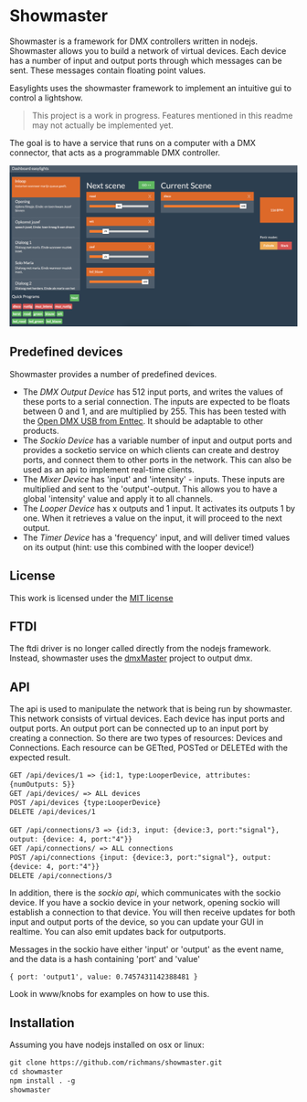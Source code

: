 # Showmaster
Showmaster is a framework for DMX controllers written in nodejs. Showmaster allows you to build a network of virtual devices. Each device has a number of input and output ports through which messages can be sent. These messages contain floating point values.

Easylights uses the showmaster framework to implement an intuitive gui to control a 
lightshow. 

> This project is a work in progress. Features mentioned in this readme may not actually be implemented yet.

The goal is to have a service that runs on a computer with a DMX connector, that acts as a programmable DMX controller. 

![Easylights controlpanel](screenshot.png?raw=true "The easylights control panel")

## Predefined devices
Showmaster provides a number of predefined devices. 

* The *DMX Output Device* has 512 input ports, and writes the values of these ports to a serial connection. The inputs are expected to be floats between 0 and 1, and are multiplied by 255. This has been tested with the [Open DMX USB from Enttec](https://www.enttec.com/?main_menu=Products&pn=70303). It should be adaptable to other products.
* The *Sockio Device* has a variable number of input and output ports and provides a socketio service on which clients can create and destroy ports, and connect them to other ports in the network. This can also be used as an api to implement real-time clients.
* The *Mixer Device* has 'input' and 'intensity' - inputs. These inputs are multiplied and sent to the 'output'-output. This allows you to have a global 'intensity' value and apply it to all channels.
* The *Looper Device* has x outputs and 1 input. It activates its outputs 1 by one. When it retrieves a value on the input, it will proceed to the next output.
* The *Timer Device* has a 'frequency' input, and will deliver timed values on its output (hint: use this combined with the looper device!)


## License
This work is licensed under the [MIT license](https://tldrlegal.com/license/mit-license)

## FTDI
The ftdi driver is no longer called directly from the nodejs framework. Instead, showmaster uses the [dmxMaster](https://github.com/richmans/dmxmaster) project to output dmx.

## API
The api is used to manipulate the network that is being run by showmaster. This network consists of virtual devices. Each device has input ports and output ports. An output port can be connected up to an input port by creating a connection. So there are two types of resources: Devices and Connections. Each resource can be GETted, POSTed or DELETEd with the expected result.

    GET /api/devices/1 => {id:1, type:LooperDevice, attributes: {numOutputs: 5}}
    GET /api/devices/ => ALL devices
    POST /api/devices {type:LooperDevice}
    DELETE /api/devices/1
    
    GET /api/connections/3 => {id:3, input: {device:3, port:"signal"}, output: {device: 4, port:"4"}}
    GET /api/connections/ => ALL connections
    POST /api/connections {input: {device:3, port:"signal"}, output: {device: 4, port:"4"}}
    DELETE /api/connections/3


In addition, there is the *sockio api*, which communicates with the sockio device. If you have a sockio device in your network, opening sockio will establish a connection to that device. You will then receive updates for both input and output ports of the device, so you can update your GUI in realtime. You can also emit updates back for outputports.

Messages in the sockio have either 'input' or 'output' as the event name, and the data is a hash containing 'port' and 'value'

    { port: 'output1', value: 0.7457431142388481 }
    
Look in www/knobs for examples on how to use this.

## Installation
Assuming you have nodejs installed on osx or linux:

    git clone https://github.com/richmans/showmaster.git
    cd showmaster
    npm install . -g
    showmaster
